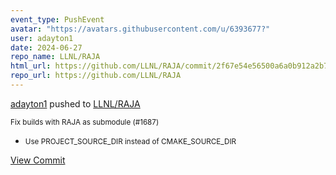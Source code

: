 ```yaml
---
event_type: PushEvent
avatar: "https://avatars.githubusercontent.com/u/6393677?"
user: adayton1
date: 2024-06-27
repo_name: LLNL/RAJA
html_url: https://github.com/LLNL/RAJA/commit/2f67e54e56500a6a0b912a2b72aff46987be1583
repo_url: https://github.com/LLNL/RAJA
---
```


<a href='https://github.com/adayton1' target='_blank'>adayton1</a> pushed to <a href='https://github.com/LLNL/RAJA' target='_blank'>LLNL/RAJA</a>

<small>Fix builds with RAJA as submodule (#1687)

* Use PROJECT_SOURCE_DIR instead of CMAKE_SOURCE_DIR</small>

<a href='https://github.com/LLNL/RAJA/commit/2f67e54e56500a6a0b912a2b72aff46987be1583' target='_blank'>View Commit</a>